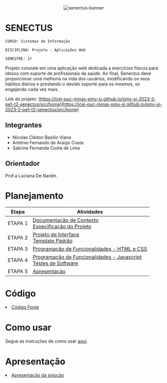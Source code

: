 
<div align="center">
  <img src="https://github.com/ICEI-PUC-Minas-PMV-SI/pmv-si-2023-2-pe1-t2-senectus/assets/92616145/3b83f483-aede-40a3-9ebe-a824a2ea7420" alt="senectus-banner"/>
</div>

# SENECTUS

`CURSO: Sistemas de Informação`

`DISCIPLINA: Projeto - Aplicações Web`

`SEMESTRE: 1º`

Projeto consiste em uma aplicação web dedicada a exercícios físicos para idosos com suporte de profissionais da saúde. Ao final, Senectus deve proporcionar uma melhoria na vida dos usuários, modificando os seus hábitos diários e prestando o devido suporte para os mesmos, os engajando cada vez mais.

Link do projeto: [https://icei-puc-minas-pmv-si.github.io/pmv-si-2023-2-pe1-t2-senectus/src/home](https://icei-puc-minas-pmv-si.github.io/pmv-si-2023-2-pe1-t2-senectus/src/home)

## Integrantes

* Nícolas Cleiton Basilio Viana
* Antônio Fernando de Araújo Costa
* Sabrine Fernanda Costa de Lima

## Orientador
Prof.a Luciana De Nardin

# Planejamento

| Etapa         | Atividades |
|  :----:   | ----------- |
| ETAPA 1         |[Documentação de Contexto](docs/context.md) <br> [Especificação do Projeto](docs/especification.md) |
| ETAPA 2         |[Projeto de Interface](docs/interface.md) <br> [Template Padrão](docs/template.md) |
| ETAPA 3         |[Programação de Funcionalidades - HTML e CSS](docs/development.md) |
| ETAPA 4        |[Programação de Funcionalidades - Javascript](docs/development.md) <br> [Testes de Software ](docs/tests.md) |
| ETAPA 5         | [Apresentação](presentation/README.md) |

# Código

<li><a href="src/README.md"> Código Fonte</a></li>

# Como usar
Segue as instruções de como usar [aqui](src/README.md).

# Apresentação

<li><a href="presentation/README.md"> Apresentação da solução</a></li>
